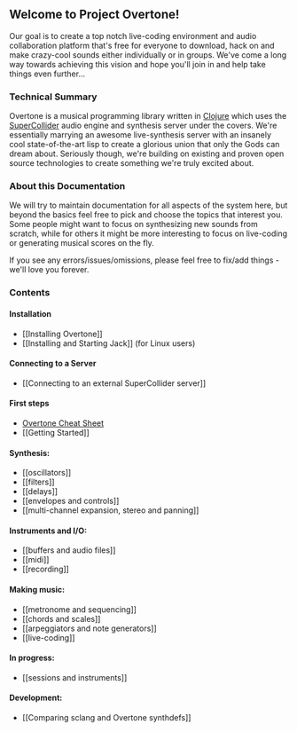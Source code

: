 ## Welcome to Project Overtone!

Our goal is to create a top notch live-coding environment and audio collaboration platform that's free for everyone to download, hack on and make crazy-cool sounds either individually or in groups. We've come a long way towards achieving this vision and hope you'll join in and help take things even further...

### Technical Summary
Overtone is a musical programming library written in [Clojure](http://clojure.org) which uses the [SuperCollider](http://supercollider.sourceforge.net/) audio engine and synthesis server under the covers. We're essentially marrying an awesome live-synthesis server with an insanely cool state-of-the-art lisp to create a glorious union that only the Gods can dream about. Seriously though, we're building on existing and proven open source technologies to create something we're truly excited about.

### About this Documentation
We will try to maintain documentation for all aspects of the system here, but beyond the basics feel free to pick and choose the topics that interest you.  Some people might want to focus on synthesizing new sounds from scratch, while for others it might be more interesting to focus on live-coding or generating musical scores on the fly.

If you see any errors/issues/omissions, please feel free to fix/add things - we'll love you forever.

### Contents

#### Installation
* [[Installing Overtone]]
* [[Installing and Starting Jack]] (for Linux users)

#### Connecting to a Server
* [[Connecting to an external SuperCollider server]]

#### First steps
* [Overtone Cheat Sheet](http://cloud.github.com/downloads/overtone/overtone/overtone-cheat-sheet.pdf)
* [[Getting Started]]

#### Synthesis:
* [[oscillators]]
* [[filters]]
* [[delays]]
* [[envelopes and controls]]
* [[multi-channel expansion, stereo and panning]]

#### Instruments and I/O:
* [[buffers and audio files]]
* [[midi]]
* [[recording]]

#### Making music:
* [[metronome and sequencing]]
* [[chords and scales]]
* [[arpeggiators and note generators]]
* [[live-coding]]

#### In progress:
* [[sessions and instruments]]

#### Development:
* [[Comparing sclang and Overtone synthdefs]]

